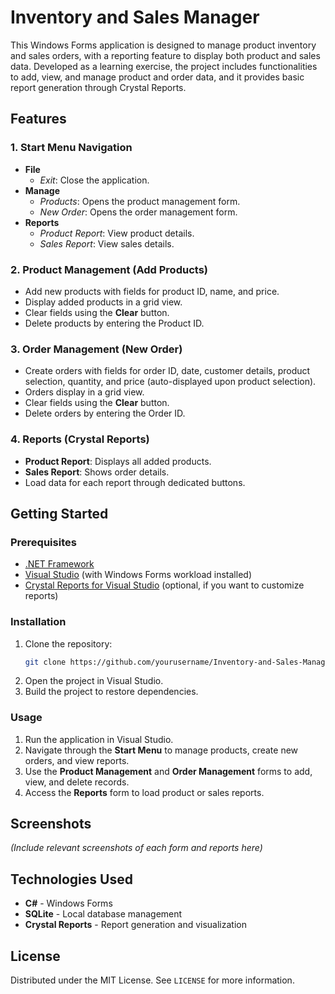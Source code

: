 # Inventory and Sales Manager

This Windows Forms application is designed to manage product inventory and sales orders, with a reporting feature to display both product and sales data. Developed as a learning exercise, the project includes functionalities to add, view, and manage product and order data, and it provides basic report generation through Crystal Reports.

## Features

### 1. Start Menu Navigation
- **File**
  - *Exit*: Close the application.
- **Manage**
  - *Products*: Opens the product management form.
  - *New Order*: Opens the order management form.
- **Reports**
  - *Product Report*: View product details.
  - *Sales Report*: View sales details.

### 2. Product Management (Add Products)
- Add new products with fields for product ID, name, and price.
- Display added products in a grid view.
- Clear fields using the **Clear** button.
- Delete products by entering the Product ID.

### 3. Order Management (New Order)
- Create orders with fields for order ID, date, customer details, product selection, quantity, and price (auto-displayed upon product selection).
- Orders display in a grid view.
- Clear fields using the **Clear** button.
- Delete orders by entering the Order ID.

### 4. Reports (Crystal Reports)
- **Product Report**: Displays all added products.
- **Sales Report**: Shows order details.
- Load data for each report through dedicated buttons.

## Getting Started

### Prerequisites
- [.NET Framework](https://dotnet.microsoft.com/download/dotnet-framework)
- [Visual Studio](https://visualstudio.microsoft.com/) (with Windows Forms workload installed)
- [Crystal Reports for Visual Studio](https://www.sap.com/community/topic/crystal-reports.html) (optional, if you want to customize reports)

### Installation
1. Clone the repository:
   ```bash
   git clone https://github.com/yourusername/Inventory-and-Sales-Manager.git
   ```
2. Open the project in Visual Studio.
3. Build the project to restore dependencies.

### Usage
1. Run the application in Visual Studio.
2. Navigate through the **Start Menu** to manage products, create new orders, and view reports.
3. Use the **Product Management** and **Order Management** forms to add, view, and delete records.
4. Access the **Reports** form to load product or sales reports.

## Screenshots
*(Include relevant screenshots of each form and reports here)*

## Technologies Used
- **C#** - Windows Forms
- **SQLite** - Local database management
- **Crystal Reports** - Report generation and visualization

## License
Distributed under the MIT License. See `LICENSE` for more information.
